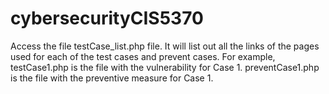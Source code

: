 # cybersecurityCIS5370
Access the file testCase_list.php file. It will list out all the links of the pages used for each of the test cases and prevent cases. For example, testCase1.php is the file with the vulnerability for Case 1. preventCase1.php is the file with the preventive measure for Case 1. 
